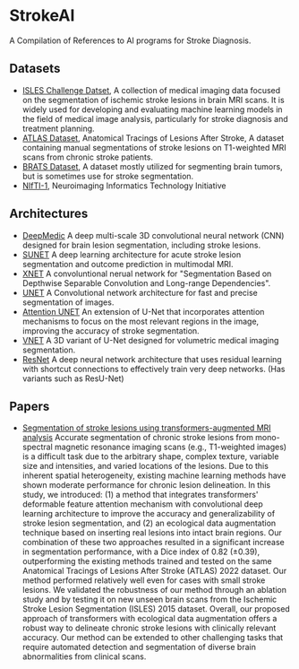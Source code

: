 # StrokeAI
A Compilation of References to AI programs for Stroke Diagnosis.

## Datasets
- [ISLES Challenge Datset](https://isles22.grand-challenge.org/dataset/), A collection of medical imaging data focused on the segmentation of ischemic stroke lesions in brain MRI scans. It is widely used for developing and evaluating machine learning models in the field of medical image analysis, particularly for stroke diagnosis and treatment planning.
- [ATLAS Dataset](https://fcon_1000.projects.nitrc.org/indi/retro/atlas.html), Anatomical Tracings of Lesions After Stroke, A dataset containing manual segmentations of stroke lesions on T1-weighted MRI scans from chronic stroke patients.
- [BRATS Dataset](https://www.med.upenn.edu/cbica/brats2020/data.html), A dataset mostly utilized for segmenting brain tumors, but is sometimes use for stroke segmentation.
- [NIfTI-1](https://nifti.nimh.nih.gov/nifti-1/data), Neuroimaging Informatics Technology Initiative

## Architectures
- [DeepMedic](https://github.com/deepmedic/deepmedic)  A deep multi-scale 3D convolutional neural network (CNN) designed for brain lesion segmentation, including stroke lesions.
- [SUNET](https://github.com/NIC-VICOROB/SUNet-architecture) A deep learning architecture for acute stroke lesion segmentation and outcome prediction in multimodal MRI.
- [XNET](https://github.com/Andrewsher/X-Net) A convoluntional nerual network for "Segmentation Based on Depthwise Separable Convolution and Long-range Dependencies".
- [UNET](https://github.com/zhixuhao/unet) A Convolutional network architecture for fast and precise segmentation of images.
- [Attention UNET](https://arxiv.org/abs/1804.03999) An extension of U-Net that incorporates attention mechanisms to focus on the most relevant regions in the image, improving the accuracy of stroke segmentation.
- [VNET](https://arxiv.org/abs/1606.04797) A 3D variant of U-Net designed for volumetric medical imaging segmentation.
- [ResNet](https://arxiv.org/abs/1512.03385) A deep neural network architecture that uses residual learning with shortcut connections to effectively train very deep networks. (Has variants such as ResU-Net)

  
## Papers
- [Segmentation of stroke lesions using transformers-augmented
MRI analysis](https://onlinelibrary.wiley.com/doi/pdf/10.1002/hbm.26803)  Accurate segmentation of chronic stroke lesions from mono-spectral magnetic resonance imaging scans (e.g., T1-weighted images) is a difficult task due to the arbitrary
shape, complex texture, variable size and intensities, and varied locations of the
lesions. Due to this inherent spatial heterogeneity, existing machine learning methods
have shown moderate performance for chronic lesion delineation. In this study, we
introduced: (1) a method that integrates transformers' deformable feature attention
mechanism with convolutional deep learning architecture to improve the accuracy and
generalizability of stroke lesion segmentation, and (2) an ecological data augmentation
technique based on inserting real lesions into intact brain regions. Our combination of
these two approaches resulted in a significant increase in segmentation performance,
with a Dice index of 0.82 (±0.39), outperforming the existing methods trained and
tested on the same Anatomical Tracings of Lesions After Stroke (ATLAS) 2022 dataset.
Our method performed relatively well even for cases with small stroke lesions. We validated the robustness of our method through an ablation study and by testing it on
new unseen brain scans from the Ischemic Stroke Lesion Segmentation (ISLES) 2015
dataset. Overall, our proposed approach of transformers with ecological data augmentation offers a robust way to delineate chronic stroke lesions with clinically relevant
accuracy. Our method can be extended to other challenging tasks that require automated detection and segmentation of diverse brain abnormalities from clinical scans.
